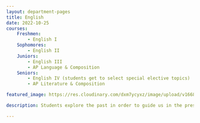 ```yaml
---
layout: department-pages
title: English
date: 2022-10-25
courses:
    Freshmen: 
        - English I
    Sophomores:
        - English II
    Juniors:
        - English III
        - AP Language & Composition
    Seniors:
        - English IV (students get to select special elective topics)
        - AP Literature & Composition

featured_image: https://res.cloudinary.com/dxm7ycyxz/image/upload/v1668016848/2022/03/english-image_ms8w8a.jpg

description: Students explore the past in order to guide us in the present by studying our rich history.

---
```


